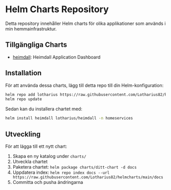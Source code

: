 # Helm Charts Repository

Detta repository innehåller Helm charts för olika applikationer som används i min hemmainfrastruktur.

## Tillgängliga Charts

- [heimdall](charts/heimdall/): Heimdall Application Dashboard

## Installation

För att använda dessa charts, lägg till detta repo till din Helm-konfiguration:

```bash
helm repo add lotharius https://raw.githubusercontent.com/Lotharius82/helmcharts/main/docs
helm repo update
```

Sedan kan du installera chartet med:

```bash
helm install heimdall lotharius/heimdall -n homeservices
```

## Utveckling

För att lägga till ett nytt chart:

1. Skapa en ny katalog under `charts/`
2. Utveckla chartet
3. Paketera chartet: `helm package charts/ditt-chart -d docs`
4. Uppdatera index: `helm repo index docs --url https://raw.githubusercontent.com/Lotharius82/helmcharts/main/docs`
5. Committa och pusha ändringarna 